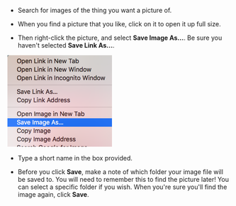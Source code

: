 
- Search for images of the thing you want a picture of.

- When you find a picture that you like, click on it to open it up full size.

- Then right-click the picture, and select **Save Image As...**. Be sure you haven't selected **Save Link As...**.

![Menu with Save Image As selected](images/saveImgAs.png)

- Type a short name in the box provided. 

- Before you click **Save**, make a note of which folder your image file will be saved to. You will need to remember this to find the picture later! You can select a specific folder if you wish. When you're sure you'll find the image again, click **Save**.
